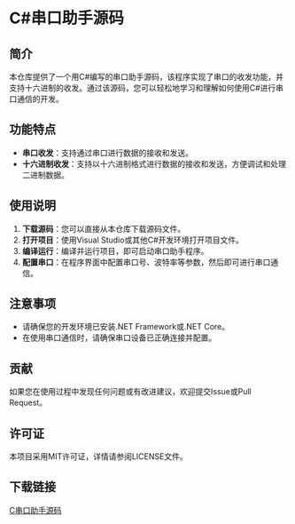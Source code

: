 # C#串口助手源码

## 简介

本仓库提供了一个用C#编写的串口助手源码，该程序实现了串口的收发功能，并支持十六进制的收发。通过该源码，您可以轻松地学习和理解如何使用C#进行串口通信的开发。

## 功能特点

- **串口收发**：支持通过串口进行数据的接收和发送。
- **十六进制收发**：支持以十六进制格式进行数据的接收和发送，方便调试和处理二进制数据。

## 使用说明

1. **下载源码**：您可以直接从本仓库下载源码文件。
2. **打开项目**：使用Visual Studio或其他C#开发环境打开项目文件。
3. **编译运行**：编译并运行项目，即可启动串口助手程序。
4. **配置串口**：在程序界面中配置串口号、波特率等参数，然后即可进行串口通信。

## 注意事项

- 请确保您的开发环境已安装.NET Framework或.NET Core。
- 在使用串口通信时，请确保串口设备已正确连接并配置。

## 贡献

如果您在使用过程中发现任何问题或有改进建议，欢迎提交Issue或Pull Request。

## 许可证

本项目采用MIT许可证，详情请参阅LICENSE文件。

## 下载链接

[C串口助手源码](https://pan.quark.cn/s/5bed0c7a1f8f)